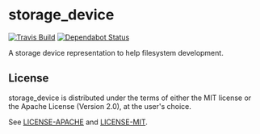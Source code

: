 # storage_device

[![Travis Build](https://img.shields.io/travis/com/sunriseos/storage_device.svg?logo=travis)](https://travis-ci.com/sunriseos/storage_device) [![Dependabot Status](https://api.dependabot.com/badges/status?host=github&repo=sunriseos/storage_device)](https://dependabot.com)

A storage device representation to help filesystem development.

## License

storage_device is distributed under the terms of either the MIT license or the Apache
License (Version 2.0), at the user's choice.

See [LICENSE-APACHE](LICENSE-APACHE) and [LICENSE-MIT](LICENSE-MIT).
